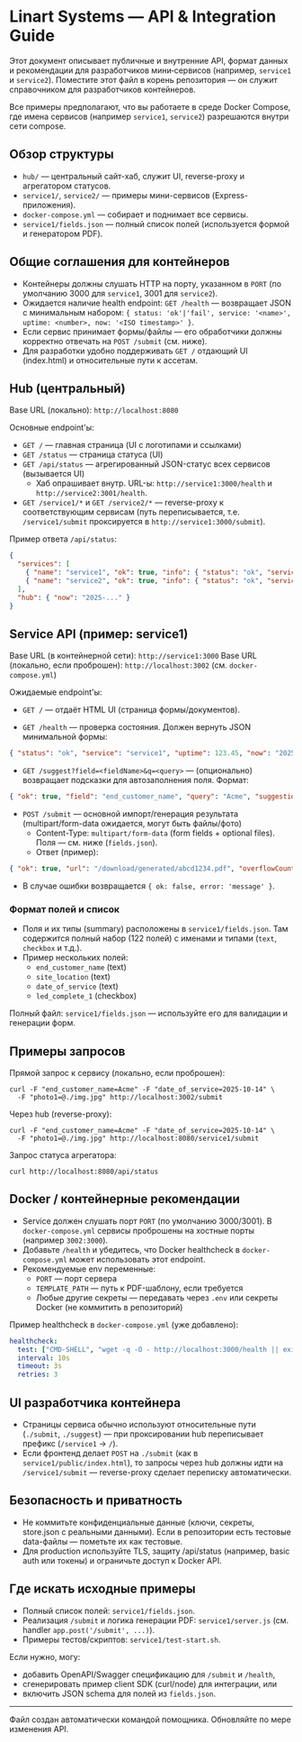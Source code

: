 # Linart Systems — API & Integration Guide

Этот документ описывает публичные и внутренние API, формат данных и рекомендации для разработчиков мини‑сервисов (например, `service1` и `service2`). Поместите этот файл в корень репозитория — он служит справочником для разработчиков контейнеров.

Все примеры предполагают, что вы работаете в среде Docker Compose, где имена сервисов (например `service1`, `service2`) разрешаются внутри сети compose.

## Обзор структуры
- `hub/` — центральный сайт-хаб, служит UI, reverse-proxy и агрегатором статусов.
- `service1/`, `service2/` — примеры мини-сервисов (Express-приложения).
- `docker-compose.yml` — собирает и поднимает все сервисы.
- `service1/fields.json` — полный список полей (используется формой и генератором PDF).

## Общие соглашения для контейнеров
- Контейнеры должны слушать HTTP на порту, указанном в `PORT` (по умолчанию 3000 для `service1`, 3001 для `service2`).
- Ожидается наличие health endpoint: `GET /health` — возвращает JSON с минимальным набором: `{ status: 'ok'|'fail', service: '<name>', uptime: <number>, now: '<ISO timestamp>' }`.
- Если сервис принимает формы/файлы — его обработчики должны корректно отвечать на `POST /submit` (см. ниже).
- Для разработки удобно поддерживать `GET /` отдающий UI (index.html) и относительные пути к ассетам.

## Hub (центральный)
Base URL (локально): `http://localhost:8080`

Основные endpoint'ы:
- `GET /` — главная страница (UI с логотипами и ссылками)
- `GET /status` — страница статуса (UI)
- `GET /api/status` — агрегированный JSON-статус всех сервисов (вызывается UI)
  - Хаб опрашивает внутр. URL-ы: `http://service1:3000/health` и `http://service2:3001/health`.
- `GET /service1/*` и `GET /service2/*` — reverse-proxy к соответствующим сервисам (путь переписывается, т.е. `/service1/submit` проксируется в `http://service1:3000/submit`).

Пример ответа `/api/status`:

```json
{
  "services": [
    { "name": "service1", "ok": true, "info": { "status": "ok", "service": "service1", "uptime": 28.37, "now": "..." } },
    { "name": "service2", "ok": true, "info": { "status": "ok", "service": "service2", "uptime": 12.12, "now": "..." } }
  ],
  "hub": { "now": "2025-..." }
}
```

## Service API (пример: service1)
Base URL (в контейнерной сети): `http://service1:3000`
Base URL (локально, если проброшен): `http://localhost:3002` (см. `docker-compose.yml`)

Ожидаемые endpoint'ы:

- `GET /` — отдаёт HTML UI (страница формы/документов).

- `GET /health` — проверка состояния. Должен вернуть JSON минимальной формы:

```json
{ "status": "ok", "service": "service1", "uptime": 123.45, "now": "2025-..." }
```

- `GET /suggest?field=<fieldName>&q=<query>` — (опционально) возвращает подсказки для автозаполнения поля. Формат:

```json
{ "ok": true, "field": "end_customer_name", "query": "Acme", "suggestions": ["Acme Ltd","Acme Corp"] }
```

- `POST /submit` — основной импорт/генерация результата (multipart/form-data ожидается, могут быть файлы/фото)
  - Content-Type: `multipart/form-data` (form fields + optional files). Поля — см. ниже (`fields.json`).
  - Ответ (пример):

```json
{ "ok": true, "url": "/download/generated/abcd1234.pdf", "overflowCount": 0, "partsRowsHidden": [] }
```

  - В случае ошибки возвращается `{ ok: false, error: 'message' }`.

### Формат полей и список
- Поля и их типы (summary) расположены в `service1/fields.json`. Там содержится полный набор (122 полей) с именами и типами (`text`, `checkbox` и т.д.).
- Пример нескольких полей:
  - `end_customer_name` (text)
  - `site_location` (text)
  - `date_of_service` (text)
  - `led_complete_1` (checkbox)

Полный файл: `service1/fields.json` — используйте его для валидации и генерации форм.

## Примеры запросов

Прямой запрос к сервису (локально, если проброшен):

```
curl -F "end_customer_name=Acme" -F "date_of_service=2025-10-14" \
  -F "photo1=@./img.jpg" http://localhost:3002/submit
```

Через hub (reverse-proxy):

```
curl -F "end_customer_name=Acme" -F "date_of_service=2025-10-14" \
  -F "photo1=@./img.jpg" http://localhost:8080/service1/submit
```

Запрос статуса агрегатора:

```
curl http://localhost:8080/api/status
```

## Docker / контейнерные рекомендации
- Service должен слушать порт `PORT` (по умолчанию 3000/3001). В `docker-compose.yml` сервисы проброшены на хостные порты (например `3002:3000`).
- Добавьте `/health` и убедитесь, что Docker healthcheck в `docker-compose.yml` может использовать этот endpoint.
- Рекомендуемые env переменные:
  - `PORT` — порт сервера
  - `TEMPLATE_PATH` — путь к PDF-шаблону, если требуется
  - Любые другие секреты — передавать через `.env` или секреты Docker (не коммитить в репозиторий)

Пример healthcheck в `docker-compose.yml` (уже добавлено):

```yaml
healthcheck:
  test: ["CMD-SHELL", "wget -q -O - http://localhost:3000/health || exit 1"]
  interval: 10s
  timeout: 3s
  retries: 3
```

## UI разработчика контейнера
- Страницы сервиса обычно используют относительные пути (`./submit`, `./suggest`) — при проксировании hub переписывает префикс (`/service1` → `/`).
- Если фронтенд делает `POST` на `./submit` (как в `service1/public/index.html`), то запросы через hub должны идти на `/service1/submit` — reverse-proxy сделает переписку автоматически.

## Безопасность и приватность
- Не коммитьте конфиденциальные данные (ключи, секреты, store.json с реальными данными). Если в репозитории есть тестовые data-файлы — пометьте их как тестовые.
- Для production используйте TLS, защиту /api/status (например, basic auth или токены) и ограничьте доступ к Docker API.

## Где искать исходные примеры
- Полный список полей: `service1/fields.json`.
- Реализация `/submit` и логика генерации PDF: `service1/server.js` (см. handler `app.post('/submit', ...)`).
- Примеры тестов/скриптов: `service1/test-start.sh`.

Если нужно, могу:
- добавить OpenAPI/Swagger спецификацию для `/submit` и `/health`,
- сгенерировать пример client SDK (curl/node) для интеграции, или
- включить JSON schema для полей из `fields.json`.

---
Файл создан автоматически командой помощника. Обновляйте по мере изменения API.
